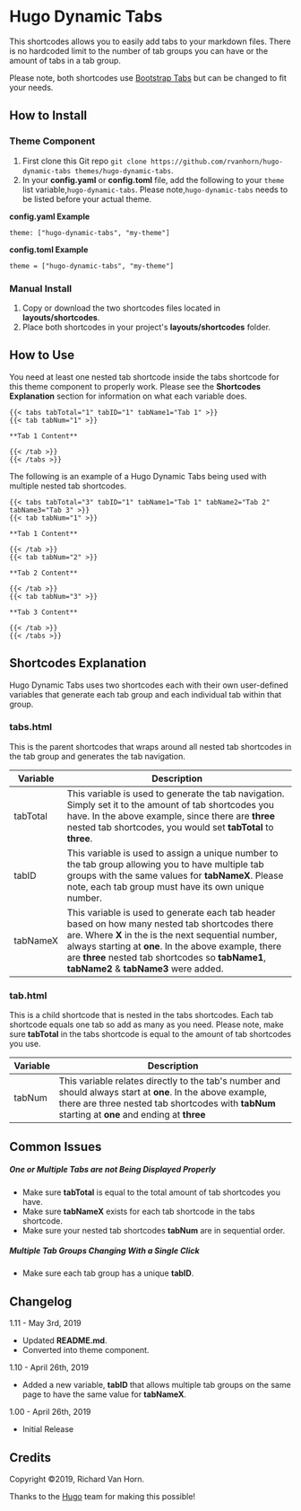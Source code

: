 # Hugo Dynamic Tabs
This shortcodes allows you to easily add tabs to your markdown files. There is no hardcoded limit to the number of tab groups you can have or the amount of tabs in a tab group. 

Please note, both shortcodes use [Bootstrap Tabs](https://getbootstrap.com/docs/4.1/components/navs/#tabs) but can be changed to fit your needs.

## How to Install

### Theme Component

1. First clone this Git repo ``git clone https://github.com/rvanhorn/hugo-dynamic-tabs themes/hugo-dynamic-tabs``.
2. In your **config.yaml** or **config.toml** file, add the following to your ``theme`` list variable,``hugo-dynamic-tabs``. Please note,``hugo-dynamic-tabs`` needs to be listed before your actual theme. 

**config.yaml Example**

```
theme: ["hugo-dynamic-tabs", "my-theme"]
```

**config.toml Example**
```
theme = ["hugo-dynamic-tabs", "my-theme"]

```

### Manual Install

1. Copy or download the two shortcodes files located in **layouts/shortcodes**. 
2. Place both shortcodes in your project's **layouts/shortcodes** folder. 

## How to Use

You need at least one nested tab shortcode inside the tabs shortcode for this theme component to properly work. Please see the **Shortcodes Explanation** section for information on what each variable does. 

```
{{< tabs tabTotal="1" tabID="1" tabName1="Tab 1" >}}
{{< tab tabNum="1" >}}

**Tab 1 Content**

{{< /tab >}}
{{< /tabs >}}
```

The following is an example of a Hugo Dynamic Tabs being used with multiple nested tab shortcodes.

```
{{< tabs tabTotal="3" tabID="1" tabName1="Tab 1" tabName2="Tab 2" tabName3="Tab 3" >}}
{{< tab tabNum="1" >}}

**Tab 1 Content**

{{< /tab >}}
{{< tab tabNum="2" >}}

**Tab 2 Content**

{{< /tab >}}
{{< tab tabNum="3" >}}

**Tab 3 Content**

{{< /tab >}}
{{< /tabs >}}
```

## Shortcodes Explanation

Hugo Dynamic Tabs uses two shortcodes each with their own user-defined variables that generate each tab group and each individual tab within that group. 

### tabs.html

This is the parent shortcodes that wraps around all nested tab shortcodes in the tab group and generates the tab navigation. 

| Variable  | Description |
| --------- | ----------- |
| tabTotal | This variable is used to generate the tab navigation. Simply set it to the amount of tab shortcodes you have. In the above example, since there are **three** nested tab shortcodes, you would set **tabTotal** to **three**.
| tabID     | This variable is used to assign a unique number to the tab group allowing you to have multiple tab groups with the same values for **tabNameX**. Please note, each tab group must have its own unique number. 
| tabNameX  | This variable is used to generate each tab header based on how many nested tab shortcodes there are. Where **X** in the is the next sequential number, always starting at **one**. In the above example, there are **three** nested tab shortcodes so **tabName1**, **tabName2** & **tabName3** were added.  

### tab.html

This is a child shortcode that is nested in the tabs shortcodes. Each tab shortcode equals one tab so add as many as you need. Please note, make sure **tabTotal** in the tabs shortcode is equal to the amount of tab shortcodes you use. 


| Variable  | Description |
| --------- | ----------- |
| tabNum    |  This variable relates directly to the tab's number and should always start at **one**. In the above example, there are three nested tab shortcodes with **tabNum** starting at **one** and ending at **three** |

## Common Issues

##### One or Multiple Tabs are not Being Displayed Properly

- Make sure **tabTotal** is equal to the total amount of tab shortcodes you have. 
- Make sure **tabNameX** exists for each tab shortcode in the tabs shortcode. 
- Make sure your nested tab shortcodes **tabNum** are in sequential order. 

##### Multiple Tab Groups Changing With a Single Click

- Make sure each tab group has a unique **tabID**. 

## Changelog

1.11 - May 3rd, 2019
- Updated **README.md**.
- Converted into theme component. 

1.10 - April 26th, 2019
- Added a new variable, **tabID** that allows multiple tab groups on the same page to have the same value for **tabNameX**. 

1.00 - April 26th, 2019
- Initial Release

## Credits

Copyright ©2019, Richard Van Horn.

Thanks to the [Hugo](https://github.com/gohugoio/hugo) team for making this possible!